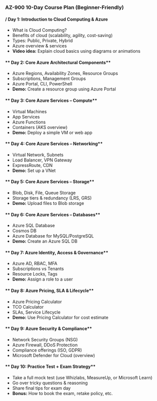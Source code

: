 ### **AZ-900 10-Day Course Plan (Beginner-Friendly)**

#### **/ Day 1: Introduction to Cloud Computing & Azure**

* What is Cloud Computing?
* Benefits of cloud (scalability, agility, cost-saving)
* Types: Public, Private, Hybrid
* Azure overview & services
* **Video idea:** Explain cloud basics using diagrams or animations

#### ** Day 2: Core Azure Architectural Components**

* Azure Regions, Availability Zones, Resource Groups
* Subscriptions, Management Groups
* Azure Portal, CLI, PowerShell
* **Demo:** Create a resource group using Azure Portal

#### ** Day 3: Core Azure Services – Compute**

* Virtual Machines
* App Services
* Azure Functions
* Containers (AKS overview)
* **Demo:** Deploy a simple VM or web app

#### ** Day 4: Core Azure Services – Networking**

* Virtual Network, Subnets
* Load Balancer, VPN Gateway
* ExpressRoute, CDN
* **Demo:** Set up a VNet

#### ** Day 5: Core Azure Services – Storage**

* Blob, Disk, File, Queue Storage
* Storage tiers & redundancy (LRS, GRS)
* **Demo:** Upload files to Blob storage

#### ** Day 6: Core Azure Services – Databases**

* Azure SQL Database
* Cosmos DB
* Azure Database for MySQL/PostgreSQL
* **Demo:** Create an Azure SQL DB

#### ** Day 7: Azure Identity, Access & Governance**

* Azure AD, RBAC, MFA
* Subscriptions vs Tenants
* Resource Locks, Tags
* **Demo:** Assign a role to a user

#### ** Day 8: Azure Pricing, SLA & Lifecycle**

* Azure Pricing Calculator
* TCO Calculator
* SLAs, Service Lifecycle
* **Demo:** Use Pricing Calculator for cost estimate

#### ** Day 9: Azure Security & Compliance**

* Network Security Groups (NSG)
* Azure Firewall, DDoS Protection
* Compliance offerings (ISO, GDPR)
* Microsoft Defender for Cloud (overview)

#### ** Day 10: Practice Test + Exam Strategy**

* Take a full mock test (use Whizlabs, MeasureUp, or Microsoft Learn)
* Go over tricky questions & reasoning
* Share final tips for exam day
* **Bonus:** How to book the exam, retake policy, etc.


